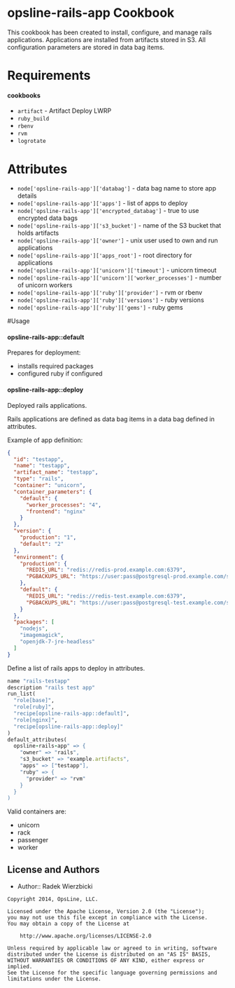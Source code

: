 # opsline-rails-app Cookbook
This cookbook has been created to install, configure, and manage rails applications.
Applications are installed from artifacts stored in S3. All configuration parameters
are stored in data bag items.


# Requirements
#### cookbooks
- `artifact` - Artifact Deploy LWRP
- `ruby_build`
- `rbenv`
- `rvm`
- `logrotate`


# Attributes
* `node['opsline-rails-app']['databag']` - data bag name to store app details
* `node['opsline-rails-app']['apps']` - list of apps to deploy
* `node['opsline-rails-app']['encrypted_databag']` - true to use encrypted data bags
* `node['opsline-rails-app']['s3_bucket']` - name of the S3 bucket that holds artifacts
* `node['opsline-rails-app']['owner']` - unix user used to own and run applications
* `node['opsline-rails-app']['apps_root']` - root directory for applications
* `node['opsline-rails-app']['unicorn']['timeout']` - unicorn timeout
* `node['opsline-rails-app']['unicorn']['worker_processes']` - number of unicorn workers
* `node['opsline-rails-app']['ruby']['provider']` - rvm or rbenv
* `node['opsline-rails-app']['ruby']['versions']` - ruby versions
* `node['opsline-rails-app']['ruby']['gems']` - ruby gems


#Usage
#### opsline-rails-app::default
Prepares for deployment:
* installs required packages
* configured ruby if configured

#### opsline-rails-app::deploy
Deployed rails applications.

Rails applications are defined as data bag items in a data bag defined in attributes.

Example of app definition:
```json
{
  "id": "testapp",
  "name": "testapp",
  "artifact_name": "testapp",
  "type": "rails",
  "container": "unicorn",
  "container_parameters": {
    "default": {
      "worker_processes": "4",
      "frontend": "nginx"
    }
  },
  "version": {
    "production": "1",
    "default": "2"
  },
  "environment": {
    "production": {
      "REDIS_URL": "redis://redis-prod.example.com:6379",
      "PGBACKUPS_URL": "https://user:pass@postgresql-prod.example.com/schema"
    },
    "default": {
      "REDIS_URL": "redis://redis-test.example.com:6379",
      "PGBACKUPS_URL": "https://user:pass@postgresql-test.example.com/schema"
    }
  },
  "packages": [
    "nodejs",
    "imagemagick",
    "openjdk-7-jre-headless"
  ]
}
```

Define a list of rails apps to deploy in attributes.
```ruby
name "rails-testapp"
description "rails test app"
run_list(
  "role[base]",
  "role[ruby]",
  "recipe[opsline-rails-app::default]",
  "role[nginx]",
  "recipe[opsline-rails-app::deploy]"
)
default_attributes(
  opsline-rails-app" => {
    "owner" => "rails",
    "s3_bucket" => "example.artifacts",
    "apps" => ["testapp"],
    "ruby" => {
      "provider" => "rvm"
    }
  }
)
```

Valid containers are:
* unicorn
* rack
* passenger
* worker


License and Authors
-------------------
* Author:: Radek Wierzbicki

```text
Copyright 2014, OpsLine, LLC.

Licensed under the Apache License, Version 2.0 (the "License");
you may not use this file except in compliance with the License.
You may obtain a copy of the License at

    http://www.apache.org/licenses/LICENSE-2.0

Unless required by applicable law or agreed to in writing, software
distributed under the License is distributed on an "AS IS" BASIS,
WITHOUT WARRANTIES OR CONDITIONS OF ANY KIND, either express or implied.
See the License for the specific language governing permissions and
limitations under the License.
```
